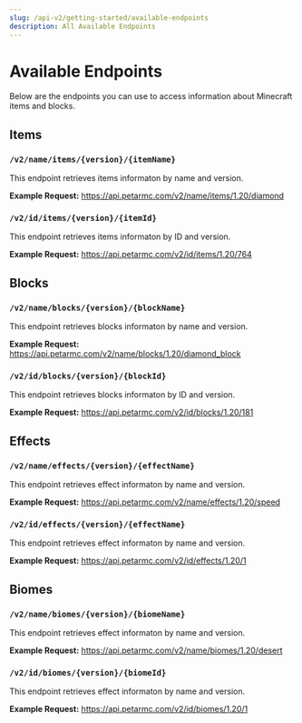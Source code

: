 ```yaml
---
slug: /api-v2/getting-started/available-endpoints
description: All Available Endpoints
---
```


# Available Endpoints

Below are the endpoints you can use to access information about Minecraft items and blocks.


## Items

### `/v2/name/items/{version}/{itemName}`
This endpoint retrieves items informaton by name and version.


**Example Request:** https://api.petarmc.com/v2/name/items/1.20/diamond

### `/v2/id/items/{version}/{itemId}`
This endpoint retrieves items informaton by ID and version.

**Example Request:** https://api.petarmc.com/v2/id/items/1.20/764




## Blocks

### `/v2/name/blocks/{version}/{blockName}`
This endpoint retrieves blocks informaton by name and version.

**Example Request:** https://api.petarmc.com/v2/name/blocks/1.20/diamond_block

### `/v2/id/blocks/{version}/{blockId}`
This endpoint retrieves blocks informaton by ID and version.

**Example Request:** https://api.petarmc.com/v2/id/blocks/1.20/181



## Effects

### `/v2/name/effects/{version}/{effectName}`
This endpoint retrieves effect informaton by name and version.

**Example Request:** https://api.petarmc.com/v2/name/effects/1.20/speed



### `/v2/id/effects/{version}/{effectName}`
This endpoint retrieves effect informaton by name and version.

**Example Request:** https://api.petarmc.com/v2/id/effects/1.20/1


## Biomes

### `/v2/name/biomes/{version}/{biomeName}`
This endpoint retrieves effect informaton by name and version.

**Example Request:** https://api.petarmc.com/v2/name/biomes/1.20/desert



### `/v2/id/biomes/{version}/{biomeId}`
This endpoint retrieves effect informaton by name and version.

**Example Request:** https://api.petarmc.com/v2/id/biomes/1.20/1


